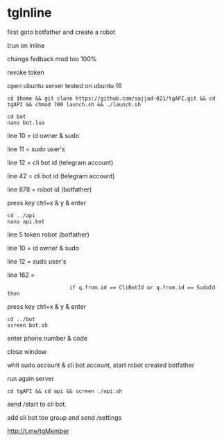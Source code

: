 # tgInline

first goto botfather and create a robot

trun on inline

change fedback mod too 100%

revoke token

open ubuntu server
tested on ubuntu 16

```
cd $home && git clone https://github.com/sajjad-021/tgAPI.git && cd tgAPI && chmod 700 launch.sh && ./launch.sh
```

```
cd bot 
nano bot.lua
```

 line 10 = id owner & sudo

 line 11 = sudo user's
 
 line 12 = cli bot id (telegram account)
 
 line 42 = cli bot id (telegram account)
 
 line 878 = robot id (botfather)

press key ctrl+x & y & enter

```
cd ../api
nano api.bot
```

  line 5 token robot (botfather)
 
  line 10 = id owner & sudo
  
  line 12 = sudo user's
  
  line 162 = 
  
						if q.from.id == CliBotId or q.from.id == SudoId then
  
  
 
 press key ctrl+x & y & enter


 ```
cd ../bot
screen bot.sh
```

enter phone number & code

close window


whit sudo account & cli bot account, start robot created botfather


run again server


```
cd tgAPI && cd api && screen ./api.sh
```


send /start to cli bot.


add cli bot too group and send /settings



http://t.me/tgMember
